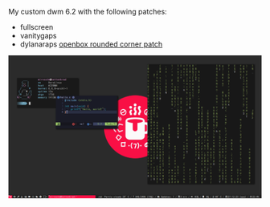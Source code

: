 My custom dwm 6.2 with the following patches:
- fullscreen
- vanitygaps
- dylanaraps [openbox rounded corner patch](https://github.com/dylanaraps/openbox-patched)


![Screenshot](/screenshot.jpg)
